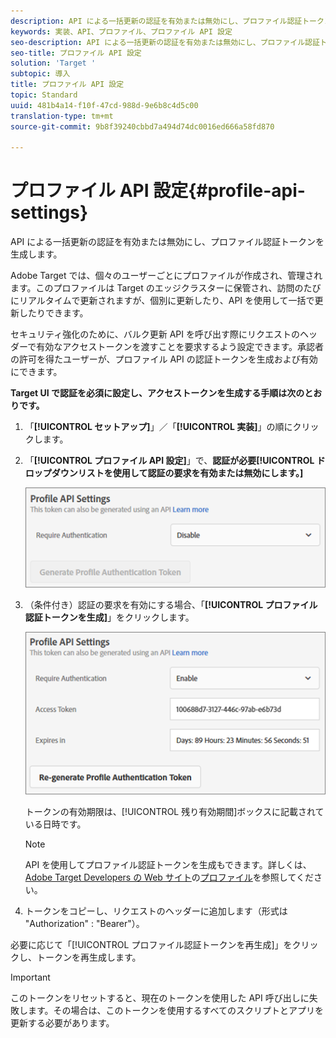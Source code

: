 ```yaml
---
description: API による一括更新の認証を有効または無効にし、プロファイル認証トークンを生成します。
keywords: 実装、API、プロファイル、プロファイル API 設定
seo-description: API による一括更新の認証を有効または無効にし、プロファイル認証トークンを生成します。
seo-title: プロファイル API 設定
solution: 'Target '
subtopic: 導入
title: プロファイル API 設定
topic: Standard
uuid: 481b4a14-f10f-47cd-988d-9e6b8c4d5c00
translation-type: tm+mt
source-git-commit: 9b8f39240cbbd7a494d74dc0016ed666a58fd870

---
```



# プロファイル API 設定{#profile-api-settings}

API による一括更新の認証を有効または無効にし、プロファイル認証トークンを生成します。

Adobe Target では、個々のユーザーごとにプロファイルが作成され、管理されます。このプロファイルは Target のエッジクラスターに保管され、訪問のたびにリアルタイムで更新されますが、個別に更新したり、API を使用して一括で更新したりできます。

セキュリティ強化のために、バルク更新 API を呼び出す際にリクエストのヘッダーで有効なアクセストークンを渡すことを要求するよう設定できます。承認者の許可を得たユーザーが、プロファイル API の認証トークンを生成および有効にできます。

**Target UI で認証を必須に設定し、アクセストークンを生成する手順は次のとおりです。**

1. 「**[!UICONTROL セットアップ]**」／「**[!UICONTROL 実装]**」の順にクリックします。
1. 「**[!UICONTROL プロファイル API 設定]**」で、**認証が必要[!UICONTROL ドロップダウンリストを使用して認証の要求を有効または無効にします。]**

   ![](assets/profile_api_settings.png)

1. （条件付き）認証の要求を有効にする場合、「**[!UICONTROL プロファイル認証トークンを生成]**」をクリックします。

   ![](assets/profile_api_settings_2.png)

   トークンの有効期限は、[!UICONTROL 残り有効期間]ボックスに記載されている日時です。

   >[!NOTE]
   >
   >API を使用してプロファイル認証トークンを生成もできます。詳しくは、[Adobe Target Developers の Web サイト](https://developers.adobetarget.com/)の[プロファイル](https://developers.adobetarget.com/api/#profiles)を参照してください。

1. トークンをコピーし、リクエストのヘッダーに追加します（形式は &quot;Authorization&quot; : &quot;Bearer&quot;）。

必要に応じて「[!UICONTROL プロファイル認証トークンを再生成]」をクリックし、トークンを再生成します。

>[!IMPORTANT]
>
>このトークンをリセットすると、現在のトークンを使用した API 呼び出しに失敗します。その場合は、このトークンを使用するすべてのスクリプトとアプリを更新する必要があります。

